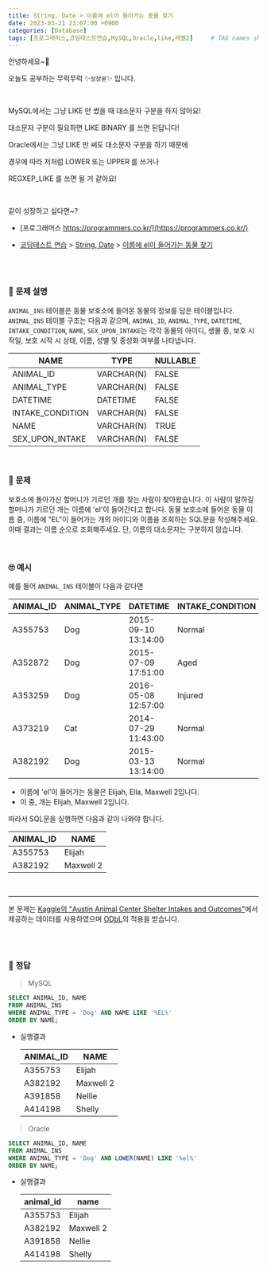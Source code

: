 ```yaml
---
title: String, Date > 이름에 el이 들어가는 동물 찾기
date: 2023-03-21 23:07:00 +0900
categories: [Database]
tags: [프로그래머스,코딩테스트연습,MySQL,Oracle,like,레벨2]     # TAG names should always be lowercase
---
```



안녕하세요~👋

오늘도 공부하는 무럭무럭 ✨`성장몬`✨ 입니다. 

<br>

MySQL에서는 그냥 LIKE 만 썼을 때 대소문자 구분을 하지 않아요!

대소문자 구분이 필요하면 LIKE BINARY 를 쓰면 된답니다!

Oracle에서는 그냥 LIKE 만 써도 대소문자 구분을 하기 때문에

경우에 따라 저처럼 LOWER 또는 UPPER 를 쓰거나

REGXEP_LIKE 를 쓰면 될 거 같아요!

<br>

같이 성장하고 싶다면~?

+ [프로그래머스 https://programmers.co.kr/](https://programmers.co.kr/)

+ [코딩테스트 연습](https://school.programmers.co.kr/learn/challenges) > [String, Date](https://school.programmers.co.kr/learn/courses/30/parts/17047) > [이름에 el이 들어가는 동물 찾기](https://school.programmers.co.kr/learn/courses/30/lessons/59047)

<br>

<br>

### 📝 **문제 설명**

`ANIMAL_INS` 테이블은 동물 보호소에 들어온 동물의 정보를 담은 테이블입니다. `ANIMAL_INS` 테이블 구조는 다음과 같으며, `ANIMAL_ID`, `ANIMAL_TYPE`, `DATETIME`, `INTAKE_CONDITION`, `NAME`, `SEX_UPON_INTAKE`는 각각 동물의 아이디, 생물 종, 보호 시작일, 보호 시작 시 상태, 이름, 성별 및 중성화 여부를 나타냅니다.

| NAME             | TYPE       | NULLABLE |
| ---------------- | ---------- | -------- |
| ANIMAL_ID        | VARCHAR(N) | FALSE    |
| ANIMAL_TYPE      | VARCHAR(N) | FALSE    |
| DATETIME         | DATETIME   | FALSE    |
| INTAKE_CONDITION | VARCHAR(N) | FALSE    |
| NAME             | VARCHAR(N) | TRUE     |
| SEX_UPON_INTAKE  | VARCHAR(N) | FALSE    |

<br>

### 🎁 **문제**

보호소에 돌아가신 할머니가 기르던 개를 찾는 사람이 찾아왔습니다. 이 사람이 말하길 할머니가 기르던 개는 이름에 'el'이 들어간다고 합니다. 동물 보호소에 들어온 동물 이름 중, 이름에 "EL"이 들어가는 개의 아이디와 이름을 조회하는 SQL문을 작성해주세요. 이때 결과는 이름 순으로 조회해주세요. 단, 이름의 대소문자는 구분하지 않습니다.

<br>

### 🙄 **예시**

예를 들어 `ANIMAL_INS` 테이블이 다음과 같다면

| ANIMAL_ID | ANIMAL_TYPE | DATETIME            | INTAKE_CONDITION | NAME         | SEX_UPON_INTAKE |
| --------- | ----------- | ------------------- | ---------------- | ------------ | --------------- |
| A355753   | Dog         | 2015-09-10 13:14:00 | Normal           | Elijah       | Neutered Male   |
| A352872   | Dog         | 2015-07-09 17:51:00 | Aged             | Peanutbutter | Neutered Male   |
| A353259   | Dog         | 2016-05-08 12:57:00 | Injured          | Bj           | Neutered Male   |
| A373219   | Cat         | 2014-07-29 11:43:00 | Normal           | Ella         | Spayed Female   |
| A382192   | Dog         | 2015-03-13 13:14:00 | Normal           | Maxwell 2    | Intact Male     |

- 이름에 'el'이 들어가는 동물은 Elijah, Ella, Maxwell 2입니다.
- 이 중, 개는 Elijah, Maxwell 2입니다.

따라서 SQL문을 실행하면 다음과 같이 나와야 합니다.

| ANIMAL_ID | NAME      |
| --------- | --------- |
| A355753   | Elijah    |
| A382192   | Maxwell 2 |

<br>

---

본 문제는 [Kaggle의 "Austin Animal Center Shelter Intakes and Outcomes"](https://www.kaggle.com/aaronschlegel/austin-animal-center-shelter-intakes-and-outcomes)에서 제공하는 데이터를 사용하였으며 [ODbL](https://opendatacommons.org/licenses/odbl/1.0/)의 적용을 받습니다.

<br>

<br>

### 💖 **정답**

>  MySQL

```sql
SELECT ANIMAL_ID, NAME
FROM ANIMAL_INS 
WHERE ANIMAL_TYPE = 'Dog' AND NAME LIKE '%EL%'
ORDER BY NAME;
```

- 실행결과

  | ANIMAL_ID | NAME      |
  | --------- | --------- |
  | A355753   | Elijah    |
  | A382192   | Maxwell 2 |
  | A391858   | Nellie    |
  | A414198   | Shelly    |

> Oracle

```sql
SELECT ANIMAL_ID, NAME
FROM ANIMAL_INS 
WHERE ANIMAL_TYPE = 'Dog' AND LOWER(NAME) LIKE '%el%'
ORDER BY NAME;
```

- 실행결과

  | animal_id | name      |
  | --------- | --------- |
  | A355753   | Elijah    |
  | A382192   | Maxwell 2 |
  | A391858   | Nellie    |
  | A414198   | Shelly    |